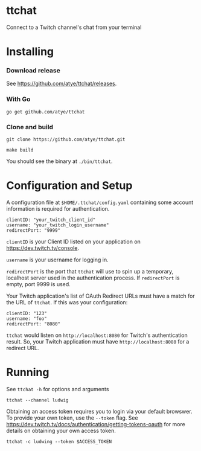 # ttchat

Connect to a Twitch channel's chat from your terminal

# Installing

### Download release

See https://github.com/atye/ttchat/releases.

### With Go

```go get github.com/atye/ttchat```

### Clone and build
```git clone https://github.com/atye/ttchat.git```

```make build```

You should see the binary at `./bin/ttchat`.

# Configuration and Setup

 A configuration file at `$HOME/.ttchat/config.yaml` containing some account information is required for authentication.

```
clientID: "your_twitch_client_id"
username: "your_twitch_login_username"
redirectPort: "9999"
```

`clientID` is your Client ID listed on your application on https://dev.twitch.tv/console.

`username` is your username for logging in.

`redirectPort` is the port that `ttchat` will use to spin up a temporary, localhost server used in the authentication process. If `redirectPort` is empty, port 9999 is used.

Your Twitch application's list of OAuth Redirect URLs must have a match for the URL of `ttchat`. If this was your configuration:

```
clientID: "123"
username: "foo"
redirectPort: "8080"
```

`ttchat` would listen on `http://localhost:8080` for Twitch's authentication result. So, your Twitch application must have `http://localhost:8080` for a redirect URL.

# Running
See `ttchat -h` for options and arguments

`ttchat --channel ludwig`

Obtaining an access token requires you to login via your default browswer. To provide your own token, use the `--token` flag.
See https://dev.twitch.tv/docs/authentication/getting-tokens-oauth for more details on obtaining your own access token.

`ttchat -c ludwing --token $ACCESS_TOKEN`
